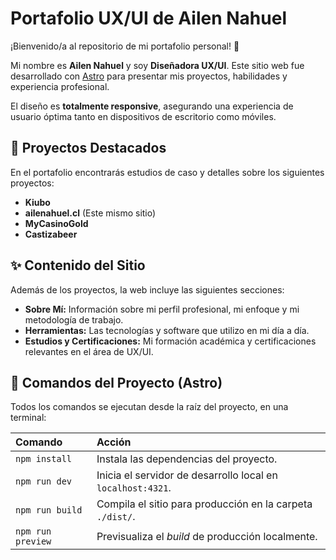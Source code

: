 # Portafolio UX/UI de Ailen Nahuel

¡Bienvenido/a al repositorio de mi portafolio personal! 👋

Mi nombre es **Ailen Nahuel** y soy **Diseñadora UX/UI**. Este sitio web fue desarrollado con [Astro](https://astro.build/) para presentar mis proyectos, habilidades y experiencia profesional.

El diseño es **totalmente responsive**, asegurando una experiencia de usuario óptima tanto en dispositivos de escritorio como móviles.

## 📂 Proyectos Destacados

En el portafolio encontrarás estudios de caso y detalles sobre los siguientes proyectos:

* **Kiubo**
* **ailenahuel.cl** (Este mismo sitio)
* **MyCasinoGold**
* **Castizabeer**

## ✨ Contenido del Sitio

Además de los proyectos, la web incluye las siguientes secciones:

* **Sobre Mí:** Información sobre mi perfil profesional, mi enfoque y mi metodología de trabajo.
* **Herramientas:** Las tecnologías y software que utilizo en mi día a día.
* **Estudios y Certificaciones:** Mi formación académica y certificaciones relevantes en el área de UX/UI.

## 🚀 Comandos del Proyecto (Astro)

Todos los comandos se ejecutan desde la raíz del proyecto, en una terminal:

| Comando | Acción |
| :--- | :--- |
| `npm install` | Instala las dependencias del proyecto. |
| `npm run dev` | Inicia el servidor de desarrollo local en `localhost:4321`. |
| `npm run build` | Compila el sitio para producción en la carpeta `./dist/`. |
| `npm run preview` | Previsualiza el *build* de producción localmente. |